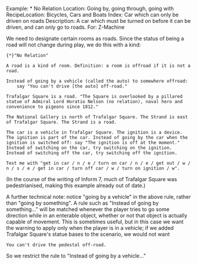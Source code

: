 Example: * No Relation
Location: Going by, going through, going with
RecipeLocation: Bicycles, Cars and Boats
Index: Car which can only be driven on roads
Description: A car which must be turned on before it can be driven, and can only go to roads.
For: Z-Machine

  
We need to designate certain rooms as roads. Since the status of being a road will not change during play, we do this with a kind:

  

``` inform7
{*}"No Relation"

A road is a kind of room. Definition: a room is offroad if it is not a road.

Instead of going by a vehicle (called the auto) to somewhere offroad:
	say "You can't drive [the auto] off-road."

Trafalgar Square is a road. "The Square is overlooked by a pillared statue of Admiral Lord Horatio Nelson (no relation), naval hero and convenience to pigeons since 1812."

The National Gallery is north of Trafalgar Square. The Strand is east of Trafalgar Square. The Strand is a road.

The car is a vehicle in Trafalgar Square. The ignition is a device. The ignition is part of the car. Instead of going by the car when the ignition is switched off: say "The ignition is off at the moment." Instead of switching on the car, try switching on the ignition. Instead of switching off the car, try switching off the ignition.

Test me with "get in car / n / e / turn on car / n / e / get out / w / n / s / e / get in car / turn off car / w / turn on ignition / w".
```

  
(In the course of the writing of Inform 7, much of Trafalgar Square was pedestrianised, making this example already out of date.)

  
A further technical note: notice "going by a vehicle" in the above rule, rather than "going by something". A rule such as "Instead of going by something..." will be matched whenever the player tries to go some direction while in an enterable object, whether or not that object is actually capable of movement. This is sometimes useful, but in this case we want the warning to apply only when the player is in a vehicle; if we added Trafalgar Square's statue bases to the scenario, we would not want

  

``` inform7
You can't drive the pedestal off-road.
```

  
So we restrict the rule to "Instead of going by a vehicle..."

